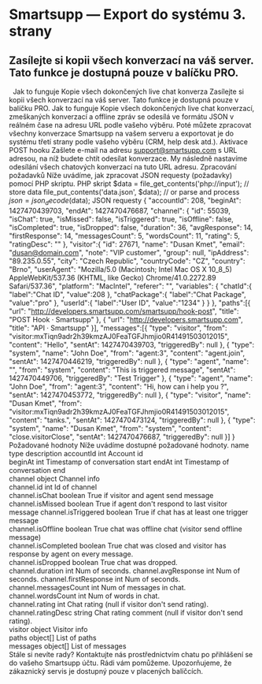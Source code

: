 # Smartsupp — Export do systému 3. strany
## Zasílejte si kopii všech konverzací na váš server. Tato funkce je dostupná pouze v balíčku PRO.
  Jak to funguje Kopie všech dokončených live chat konverza
Zasílejte si kopii všech konverzací na váš server.
Tato funkce je dostupná pouze v balíčku PRO.
Jak to funguje
Kopie všech dokončených live chat konverzací, zmeškaných konverzací a offline zpráv se odesílá ve formátu JSON v reálném čase na adresu URL podle vašeho výběru. Poté můžete zpracovat všechny konverzace Smartsupp na vašem serveru a exportovat je do systému třetí strany podle vašeho výběru (CRM, help desk atd.).
Aktivace POST hooku
Zašlete e-mail na adresu support@smartsupp.com s URL adresou, na níž budete chtít odesílat konverzace. My následně nastavíme odesílání všech chatových konverzací na tuto URL adresu.
Zpracování požadavků
Níže uvádíme, jak zpracovat JSON requesty (požadavky) pomocí PHP skriptu.
PHP skript
$data = file_get_contents('php://input'); // store data file_put_contents('data.json', $data); // or parse and process $json = json_decode($data);
JSON requesty
{ "accountId": 208, "beginAt": 1427470439703, "endAt": 1427470476687, "channel": { "id": 55039, "isChat": true, "isMissed": false, "isTriggered": true, "isOffline": false, "isCompleted": true, "isDropped": false, "duration": 36, "avgResponse": 14, "firstResponse": 14, "messagesCount": 5, "wordsCount": 11, "rating": 5, "ratingDesc": "" }, "visitor":{ "id": 27671, "name": "Dusan Kmet", "email": "dusan@domain.com", "note": "VIP customer", "group": null, "ipAddress": "89.235.0.55", "city": "Czech Republic", "countryCode": "CZ", "country": "Brno", "userAgent": "Mozilla/5.0 (Macintosh; Intel Mac OS X 10_8_5) AppleWebKit/537.36 (KHTML, like Gecko) Chrome/41.0.2272.89 Safari/537.36", "platform": "MacIntel", "referer": "", "variables": { "chatId":{ "label":"Chat ID", "value":208 }, "chatPackage":{ "label":"Chat Package", "value":"pro" }, "userId":{ "label":"User ID", "value":"1234" } } }, "paths":[{ "url": "http://developers.smartsupp.com/smartsupp/hook-post", "title": "POST Hook · Smartsupp" }, { "url": "http://developers.smartsupp.com", "title": "API · Smartsupp" }], "messages":[{ "type": "visitor", "from": "visitor:mxTiqn9adr2h39kmzAJ0FeaTGFJhmjio0R41491503012015", "content": "Hello", "sentAt": 1427470439703, "triggeredBy": null }, { "type": "system", "name": "John Doe", "from": "agent:3", "content": "agent.join", "sentAt": 1427470446219, "triggeredBy": null }, { "type": "agent", "name": "", "from": "system", "content": "This is triggered message", "sentAt": 1427470449706, "triggeredBy": "Test Trigger" }, { "type": "agent", "name": "John Doe", "from": "agent:3", "content": "Hi, how can i help you ?", "sentAt": 1427470453772, "triggeredBy": null }, { "type": "visitor", "name": "Dusan Kmet", "from": "visitor:mxTiqn9adr2h39kmzAJ0FeaTGFJhmjio0R41491503012015", "content": "tanks.", "sentAt": 1427470473124, "triggeredBy": null }, { "type": "system", "name": "Dusan Kmet", "from": "system", "content": "close.visitorClose", "sentAt": 1427470476687, "triggeredBy": null }] }
Požadované hodnoty
Níže uvádíme dostupné požadované hodnoty.
name type description 
accountId	int	Account id	
beginAt	int	Timestamp of conversation start	
endAt	int	Timestamp of conversation end	
channel	object	Channel info	
channel.id	int	Id of channel	
channel.isChat	boolean	True if visitor and agent send message	
channel.isMissed	boolean	True if agent don't respond to last visitor message	
channel.isTriggered	boolean	True if chat has at least one trigger message	
channel.isOffline	boolean	True chat was offline chat (visitor send offline message)	
channel.isCompleted	boolean	True chat was closed and visitor has response by agent on every message.	
channel.isDropped	boolean	True chat was dropped.	
channel.duration	int	Num of seconds.	
channel.avgResponse	int	Num of seconds.	
channel.firstResponse	int	Num of seconds.	
channel.messagesCount	int	Num of messages in chat.	
channel.wordsCount	int	Num of words in chat.	
channel.rating	int	Chat rating (null if visitor don't send rating).	
channel.ratingDesc	string	Chat rating comment (null if visitor don't send rating).	
visitor	object	Visitor info	
paths	object[]	List of paths	
messages	object[]	List of messages	
Stále si nevíte rady? Kontaktujte nás prostřednictvím chatu po přihlášení se do vašeho Smartsupp účtu. Rádi vám pomůžeme. Upozorňujeme, že zákaznický servis je dostupný pouze v placených balíčcích.


